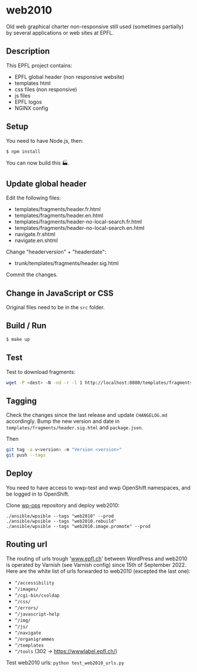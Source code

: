 web2010
=======

Old web graphical charter non-responsive still used (sometimes partially) by several applications or web sites at EPFL. 

Description
-----------

This EPFL project contains:
* EPFL global header (non responsive website)
* templates html
* css files (non responsive)
* js files
* EPFL logos
* NGINX config

Setup
-----

You need to have Node.js, then:

```bash
$ npm install
```

You can now build this :factory:.

Update global header
--------------------

Edit the following files:
* templates/fragments/header.fr.html
* templates/fragments/header.en.html
* templates/fragments/header-no-local-search.fr.html
* templates/fragments/header-no-local-search.en.html
* navigate.fr.shtml
* navigate.en.shtml

Change "headerversion" + "headerdate":
* trunk/templates/fragments/header.sig.html

Commit the changes.

Change in JavaScript or CSS
---------------------------

Original files need to be in the `src` folder.


Build / Run
-----------

```bash
$ make up
```

Test
----

Test to download fragments:
```bash
wget -P <dest> -N -nd -r -l 1 http://localhost:8080/templates/fragments/download-me.html
```

Tagging
-------

Check the changes since the last release and update `CHANGELOG.md` accordingly.
Bump the new version and date in `templates/fragments/header.sig.html` and `package.json`.

Then

```bash
git tag -a v<version> -m "Version <version>"
git push --tags
```

Deploy
------

You need to have access to wwp-test and wwp OpenShift namespaces, and be logged in to OpenShift.

Clone [wp-ops](https://github.com/epfl-si/wp-ops) repository and deploy web2010:

`./ansible/wpsible --tags "web2010" --prod`  
`./ansible/wpsible --tags "web2010.rebuild"`  
`./ansible/wpsible --tags "web2010.image.promote" --prod`  

Routing url
-----------

The routing of urls trough 'www.epfl.ch' between WordPress and web2010 is operated by Varnish (see Varnish config) since 15th of September 2022.  
Here are the white list of urls forwarded to web2010 (excepted the last one):
* `^/accessibility`
* `^/images/`
* `^/cgi-bin/csoldap`
* `^/css/`
* `^/errors/`
* `^/javascript-help`
* `^/img/`
* `^/js/`
* `^/navigate`
* `^/organigrammes`
* `^/templates`
* `^/tools` (302 -> https://wwwlabel.epfl.ch/)

Test web2010 urls:
`python test_web2010_urls.py`
